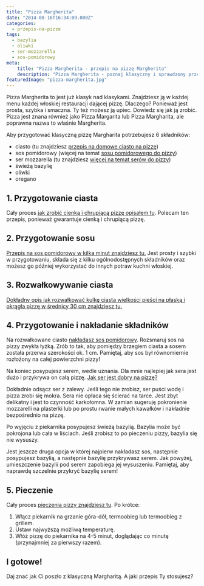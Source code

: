 ```yaml
---
title: "Pizza Margherita"
date: "2014-08-16T16:34:09.000Z"
categories: 
  - przepis-na-pizze
tags: 
  - bazylia
  - oliwki
  - ser-mozzarella
  - sos-pomidorowy
meta: 
    title: "Pizza Margherita - przepis na pizzę Margherita"
    description: "Pizza Margherita - poznaj klasyczny i sprawdzony przepis na pizzę. Prosta, szybka i klasyczna. Pizza znana też jako Pizza Margarita lub Pizza Margharita."
featuredImage: "pizza-margherita.jpg"
---
```


Pizza Margherita to jest już klasyk nad klasykami. Znajdziesz ją w każdej menu każdej włoskiej restauracji dającej pizzę. Dlaczego? Ponieważ jest prosta, szybka i smaczna. Ty też możesz ją upiec. Dowiedz się jak ją zrobić. Pizza jest znana również jako Pizza Margarita lub Pizza Margharita, ale poprawna nazwa to właśnie Margherita.

Aby przygotować klasyczną pizzę Margharita potrzebujesz 6 składników:

- ciasto (tu znajdziesz <a title="Przepis na ciasto na pizzę" href="/przepis-na-ciasto-na-pizze/">przepis na domowe ciasto na pizzę</a>)
- sos pomidorowy (więcej na temat <a title="Przepis na sos pomidorowy do pizzy" href="/przepis-na-sos-pomidorowy-do-pizzy/">sosu pomidorowego do pizzy</a>)
- ser mozzarella (tu znajdziesz <a title="Jaki ser wybrać do pizzy?" href="/jaki-ser-wybrac-do-pizzy/">więcej na temat serów do pizzy</a>)
- świeżą bazylię
- oliwki
- oregano

## 1\. Przygotowanie ciasta

Cały proces <a title="Przepis na ciasto na pizzę" href="/przepis-na-ciasto-na-pizze/">jak zrobić cienką i chrupiącą pizzę opisałem tu</a>. Polecam ten przepis, ponieważ gwarantuje cienką i chrupiącą pizzę.

## 2\. Przygotowanie sosu

<a title="Sos pomidorowy" href="/sos-pomidorowy/">Przepis na sos pomidorowy w kilka minut znajdziesz tu.</a> Jest prosty i szybki w przygotowaniu, składa się z kilku ogólnodostępnych składników oraz możesz go później wykorzystać do innych potraw kuchni włoskiej.

## 3\. Rozwałkowywanie ciasta

<a title="Jak wałkować ciasto do pizzy?" href="/jak-walkowac-ciasto-pizzy/">Dokładny opis jak rozwałkować kulkę ciasta wielkości pieści na płaską i okrągła pizzę w średnicy 30 cm znajdziesz tu.</a>

## 4\. Przygotowanie i nakładanie składników

Na rozwałkowane ciasto <a title="Przepis na sos pomidorowy do pizzy" href="/przepis-na-sos-pomidorowy-do-pizzy/">nakładasz sos pomidorowy</a>. Rozsmaruj sos na pizzy zwykła łyżką. Zrób to tak, aby pomiędzy brzegiem ciasta a sosem została przerwa szerokości ok. 1 cm. Pamiętaj, aby sos był równomiernie rozłożony na całej powierzchni pizzy!

Na koniec posypujesz serem, wedle uznania. Dla mnie najlepiej jak sera jest dużo i przykrywa on całą pizzę. <a title="Jaki ser wybrać do pizzy?" href="/jaki-ser-wybrac-do-pizzy/">Jak ser jest dobry na pizzę?</a>

Dokładnie odsącz ser z zalewy. Jeśli tego nie zrobisz, ser puści wodę i pizza zrobi się mokra. Sera nie opłaca się ścierać na tarce. Jest zbyt delikatny i jest to czynność karkołomna. W zamian sugeruję pokronienie mozzarelli na plasterki lub po prostu rwanie małych kawałków i nakładnie bezpośrednio na pizzę.

Po wyjęciu z piekarnika posypujesz świeżą bazylią. Bazylia może być pokrojona lub cała w liściach. Jeśli zrobisz to po pieczeniu pizzy, bazylia się nie wysuszy.

Jest jeszcze druga opcja w której najpierw nakładasz sos, następnie posypujesz bazylią, a następnie bazylię przykrywasz serem. Jak powyżej, umieszczenie bazylii pod serem zapobiega jej wysuszeniu. Pamiętaj, aby naprawdę szczelnie przykryć bazylię serem!

## 5\. Pieczenie

Cały proces <a title="Przepis na ciasto na pizzę" href="/przepis-na-ciasto-na-pizze/">pieczenia pizzy znajdziesz tu</a>. Po krótce:

1. Włącz piekarnik na grzanie góra-dół, termoobieg lub termoobieg z grillem.
2. Ustaw najwyższą możliwą temperaturę.
3. Włóż pizzę do piekarnika na 4-5 minut, doglądając co minutę (przynajmniej za pierwszy razem).

## I gotowe!

Daj znać jak Ci poszło z klasyczną Margharitą. A jaki przepis Ty stosujesz?
